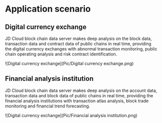 # Application scenario

## Digital currency exchange
JD Cloud block chain data server makes deep analysis on the block data, transaction data and contract data of public chains in real time, providing the digital currency exchanges with abnormal transaction monitoring, public chain operating analysis and risk contract identification. 

![Digital currency exchange](Pic/Digital currency exchange.png)

## Financial analysis institution
JD Cloud block chain data server makes deep analysis on the account data, transaction data and block data of public chains in real time, providing the financial analysis institutions with transaction atlas analysis, block trade monitoring and financial trend forecasting.

![Digital currency exchange](Pic/Financial analysis institution.png)
